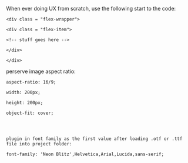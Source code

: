 When ever doing UX from scratch, use the following start to the code:

<style>
    
    .flex-wrapper {display: flex;flex-wrap: wrap;justify-content: space-between;align-items: center;}
    
    .flex-item {width: 32%;height: auto;}
    
    
    @media screen and (max-width:980px){width: 50%;height: auto;}
    
    @media screen and (max-width:768px){width: 100%;height: auto;}
    
    
</style>

    <div class = "flex-wrapper">

    <div class = "flex-item">

    <!-- stuff goes here -->

    </div>

    </div>


perserve image aspect ratio:

    aspect-ratio: 16/9;
    
	width: 200px;
    
    height: 200px;
    
	object-fit: cover;
	
	
	
	
	plugin in font family as the first value after loading .otf or .ttf file into project folder:
	
	font-family: 'Neon Blitz',Helvetica,Arial,Lucida,sans-serif;


